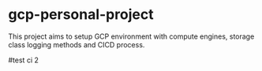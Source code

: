 # gcp-personal-project
This project aims to setup GCP environment with compute engines, storage class logging methods and CICD process.

#test ci 2